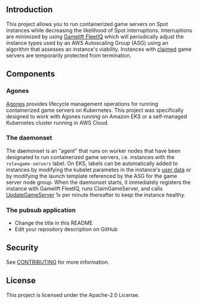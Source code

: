 ## Introduction

This project allows you to run containerized game servers on Spot instances while decreasing the likelihood of Spot interruptions. Interruptions are minimized by using [Gamelift FleetIQ](https://docs.aws.amazon.com/gamelift/latest/fleetiqguide/gsg-intro.html) which will periodically adjust the instance types used by an AWS Autoscaling Group (ASG) using an algorithm that assesses an instance's viability. Instances with [claimed](https://docs.aws.amazon.com/gamelift/latest/apireference/API_ClaimGameServer.html) game servers are temporarily protected from termination.

## Components
### Agones
[Agones](https://agones.dev/site/) provides lifecycle management operations for running containerized game servers on Kubernetes. This project was specifically designed to work with Agones running on Amazon EKS or a self-managed Kubernetes cluster running in AWS Cloud.

### The daemonset
The daemonset is an "agent" that runs on worker nodes that have been designated to run containerized game servers, i.e. instances with the `role=game-servers` label. On EKS, labels can be automatically added to instances by modifying the kubelet parametes in the instance's [user data](https://aws.amazon.com/blogs/opensource/improvements-eks-worker-node-provisioning/) or by modifying the launch template referenced by the ASG for the game server node group. When the daemonset starts, it immediately registers the instance with Gamelift FleetIQ, runs ClaimGameServer, and calls [UpdateGameServer](https://docs.aws.amazon.com/gamelift/latest/apireference/API_UpdateGameServer.html#API_UpdateGameServer_RequestSyntax) 1x per minute thereafter to keep the instance healthy. 

### The pubsub application

* Change the title in this README
* Edit your repository description on GitHub

## Security

See [CONTRIBUTING](CONTRIBUTING.md#security-issue-notifications) for more information.

## License

This project is licensed under the Apache-2.0 License.

